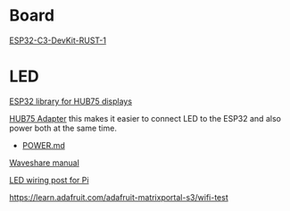 
# Board

[ESP32-C3-DevKit-RUST-1](https://github.com/esp-rs/esp-rust-board)



# LED

[ESP32 library for HUB75 displays](https://github.com/mrcodetastic/ESP32-HUB75-MatrixPanel-DMA)

[HUB75 Adapter](https://github.com/rorosaurus/esp32-hub75-driver) this makes it easier to connect
LED to the ESP32 and also power both at the same time.
- [POWER.md](https://github.com/rorosaurus/esp32-hub75-driver/blob/master/POWER.md)

[Waveshare manual](https://www.waveshare.com/wiki/RGB-Matrix-P2.5-96x48-F)

[LED wiring post for Pi](https://github.com/hzeller/rpi-rgb-led-matrix/blob/master/wiring.md)


https://learn.adafruit.com/adafruit-matrixportal-s3/wifi-test

